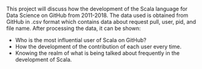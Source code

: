 This project will discuss how the development of the Scala language for Data Science on GitHub from 2011-2018. The data used is obtained from GitHub in .csv format which contains data about request pull, user, pid, and file name. After processing the data, it can be shown:

- Who is the most influential user of Scala on GitHub?
- How the development of the contribution of each user every time.
- Knowing the realm of what is being talked about frequently in the development of Scala.
